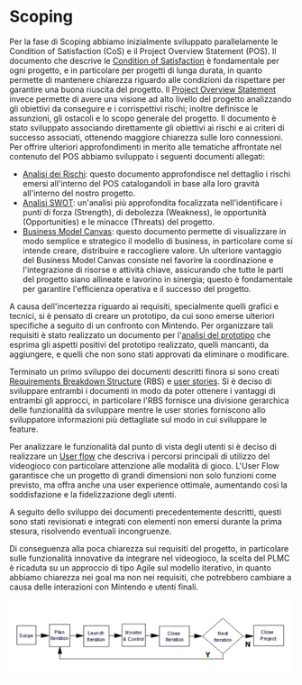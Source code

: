 <!--buh-->
# Scoping

Per la fase di Scoping abbiamo inizialmente sviluppato parallelamente le Condition of Satisfaction (CoS) e il Project Overview Statement (POS).
Il documento che descrive le [Condition of Satisfaction](../documentazione/scopingC/CoS.md) è fondamentale per ogni progetto, e in particolare per progetti di lunga durata, in quanto permette di mantenere chiarezza riguardo alle condizioni da rispettare per garantire una buona riuscita del progetto.
Il [Project Overview Statement](../documentazione/scopingC/POS.md) invece permette di avere una visione ad alto livello del progetto analizzando gli obiettivi da conseguire e i corrispettivi rischi; inoltre definisce le assunzioni, gli ostacoli e lo scopo generale del progetto. Il documento è stato sviluppato associando direttamente gli obiettivi ai rischi e ai criteri di successo associati, ottenendo maggiore chiarezza sulle loro connessioni. 
Per offrire ulteriori approfondimenti in merito alle tematiche affrontate nel contenuto del POS abbiamo sviluppato i seguenti documenti allegati:
- [Analisi dei Rischi](../documentazione/scopingC/Analisi_rischi.md): questo documento approfondisce nel dettaglio i rischi emersi all'interno del POS catalogandoli in base alla loro gravità all'interno del nostro progetto.
- [Analisi SWOT](../documentazione/scopingC/SWOT.md): un'analisi più approfondita focalizzata nell'identificare i punti di forza (Strength), di debolezza (Weakness), le opportunità (Opportunities) e le minacce (Threats) del progetto.
- [Business Model Canvas](../documentazione/scopingC/canvas.md):  questo documento permette di visualizzare in modo semplice e strategico il modello di business, in particolare come si intende creare, distribuire e raccogliere valore.
Un ulteriore vantaggio del Business Model Canvas consiste nel favorire la coordinazione e l'integrazione di risorse e attività chiave, assicurando che tutte le parti del progetto siano allineate e lavorino in sinergia; questo è fondamentale per garantire l'efficienza operativa e il successo del progetto.

A causa dell'incertezza riguardo ai requisiti, specialmente quelli grafici e tecnici, si è pensato di creare un prototipo, da cui sono emerse ulteriori specifiche a seguito di un confronto con Mintendo. Per organizzare tali requisiti è stato realizzato un documento per l'[analisi del prototipo](../documentazione/scopingC/post_prototipo.md) che esprima gli aspetti positivi del prototipo realizzato, quelli mancanti, da aggiungere, e quelli che non sono stati approvati da eliminare o modificare. 

Terminato un primo sviluppo dei documenti descritti finora si sono creati [Requirements Breakdown Structure](../documentazione/scopingC/RBS.md) (RBS) e [user stories](../documentazione/scopingC/user_story.md). Si è deciso di sviluppare entrambi i documenti in modo da poter ottenere i vantaggi di entrambi gli approcci, in particolare l'RBS fornisce una divisione gerarchica delle funzionalità da sviluppare mentre le user stories forniscono allo sviluppatore informazioni più dettagliate sul modo in cui sviluppare le feature. 

Per analizzare le funzionalità dal punto di vista degli utenti si è deciso di realizzare un [User flow](../documentazione/scopingC/user_flow.md) che descriva i percorsi principali di utilizzo del videogioco con particolare attenzione alle modalità di gioco. L'User Flow garantisce che un progetto di grandi dimensioni non solo funzioni come previsto, ma offra anche una user experience ottimale, aumentando così la soddisfazione e la fidelizzazione degli utenti.

A seguito dello sviluppo dei documenti precedentemente descritti, questi sono stati revisionati e integrati con elementi non emersi durante la prima stesura, risolvendo eventuali incongruenze. 

Di conseguenza alla poca chiarezza sui requisiti del progetto, in particolare sulle funzionalità innovative da integrare nel videogioco, la scelta del PLMC è ricaduta su un approccio di tipo Agile sul modello iterativo, in quanto abbiamo chiarezza nei goal ma non nei requisiti, che potrebbero cambiare a causa delle interazioni con Mintendo e utenti finali.



<p align="center">
  <img src="../img/Iterativo.png" alt="Modello iterativo" />
</p>



